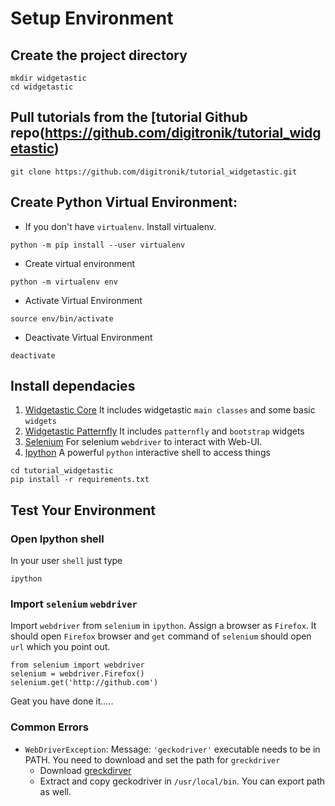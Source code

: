 # Setup Environment

## Create the project directory
```
mkdir widgetastic
cd widgetastic
```

## Pull tutorials from the [tutorial Github repo(https://github.com/digitronik/tutorial_widgetastic)
```
git clone https://github.com/digitronik/tutorial_widgetastic.git
```

## Create Python Virtual Environment:
- If you don't have `virtualenv`. Install virtualenv.
```
python -m pip install --user virtualenv
```
- Create virtual environment
```
python -m virtualenv env
```
- Activate Virtual Environment
```
source env/bin/activate
```
- Deactivate Virtual Environment
```
deactivate
```

## Install dependacies
1. [Widgetastic Core](https://github.com/RedHatQE/widgetastic.core)
	It includes widgetastic `main classes` and some basic `widgets`
2. [Widgetastic Patternfly](https://github.com/RedHatQE/widgetastic.patternfly)
	It includes `patternfly` and `bootstrap` widgets
3. [Selenium](https://github.com/SeleniumHQ/selenium/)
	For selenium `webdriver` to interact with Web-UI.
4. [Ipython](https://ipython.org/)
	A powerful `python` interactive shell to access things

```
cd tutorial_widgetastic
pip install -r requirements.txt
```

## Test  Your Environment

### Open Ipython shell
In your user `shell` just type
```
ipython
```

### Import `selenium` `webdriver`
Import `webdriver` from `selenium` in `ipython`. Assign a browser as `Firefox`. It should open `Firefox` browser and `get` command of `selenium` should open `url` which you point out. 

```
from selenium import webdriver
selenium = webdriver.Firefox()
selenium.get('http://github.com')
```

Geat you have done it.....

### Common Errors
- `WebDriverException`: Message: `'geckodriver'` executable needs to be in PATH.
    You need to download and set the path for `greckdriver`
    - Download [greckdirver](https://github.com/mozilla/geckodriver/releases)
    - Extract and copy geckodriver in `/usr/local/bin`. You can export path as well.
